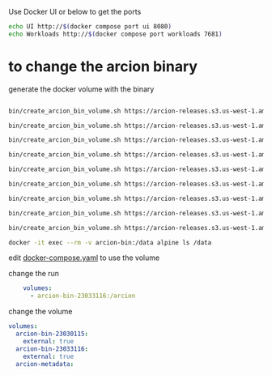 Use Docker UI or below to get the ports
```bash
echo UI http://$(docker compose port ui 8080)
echo Workloads http://$(docker compose port workloads 7681)
```

# to change the arcion binary

generate the docker volume with the binary

```bash

bin/create_arcion_bin_volume.sh https://arcion-releases.s3.us-west-1.amazonaws.com/general/replicant/replicant-cli-23.02.01.21.zip

bin/create_arcion_bin_volume.sh https://arcion-releases.s3.us-west-1.amazonaws.com/general/replicant/replicant-cli-23.03.31.21.zip

bin/create_arcion_bin_volume.sh https://arcion-releases.s3.us-west-1.amazonaws.com/general/replicant/replicant-cli-23.04.30.19.zip

bin/create_arcion_bin_volume.sh https://arcion-releases.s3.us-west-1.amazonaws.com/general/replicant/replicant-cli-23.05.31.7.zip

bin/create_arcion_bin_volume.sh https://arcion-releases.s3.us-west-1.amazonaws.com/general/replicant/replicant-cli-23.05.31.9.zip

bin/create_arcion_bin_volume.sh https://arcion-releases.s3.us-west-1.amazonaws.com/general/replicant/develop/replicant-cli-latest.zip

bin/create_arcion_bin_volume.sh https://arcion-releases.s3.us-west-1.amazonaws.com/general/replicant/replicant-cli-23.06.30.0.zip

bin/create_arcion_bin_volume.sh https://arcion-releases.s3.us-west-1.amazonaws.com/general/replicant/replicant-cli-23.06.30.1.zip

bin/create_arcion_bin_volume.sh https://arcion-releases.s3.us-west-1.amazonaws.com/general/replicant/replicant-cli-23.06.30.3.zip

docker -it exec --rm -v arcion-bin:/data alpine ls /data
```

edit [docker-compose.yaml](./docker-compose.yaml) to use the volume

change the run
```yaml
    volumes:
      - arcion-bin-23033116:/arcion
```    

change the volume
```yaml
volumes:
  arcion-bin-23030115:
    external: true
  arcion-bin-23033116:
    external: true
  arcion-metadata:
```